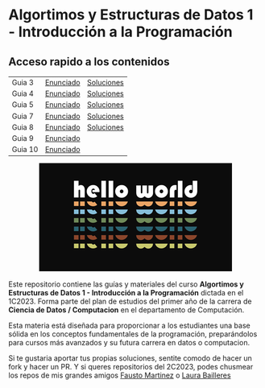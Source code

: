 # Algortimos y Estructuras de Datos 1 - Introducción a la Programación


## Acceso rapido a los contenidos

|        |           |            |
|--------|-----------|------------|
| Guia 3 | [Enunciado](guias/enunciados/Guía%203%20-%20Introducción%20a%20Haskell.pdf)| [Soluciones](guias\soluciones\guia_3.hs) | 
| Guia 4 | [Enunciado](guias/enunciados/Guía%204%20-%20Recursión%20sobre%20enteros.pdf) | [Soluciones](guias\soluciones\guia_4.hs) |
| Guia 5 | [Enunciado](guias/enunciados/Guía%205%20-%20Recursión%20sobre%20listas.pdf) | [Soluciones](guias\soluciones\guia_5.hs) |
| Guia 7 | [Enunciado](guias/enunciados/Guía%207%20-%20Intro%20a%20Python.pdf) | [Soluciones](guias\soluciones\guia_7.py) | 
| Guia 8 | [Enunciado](guias/enunciados/Guia%208%20-%20Funciones%20sobre%20listas.pdf) | [Soluciones](guias\soluciones\guia_8.py) |
| Guia 9 |[Enunciado](guias/enunciados/Guia%209%20-%20Testing%20de%20caja%20blanca.pdf)|            |
| Guia 10 | [Enunciado](guias/enunciados/Guia%2010%20-%20Archivos,%20Pilas,%20Colas%20y%20Diccionarios.pdf)          |            |

<p align="center">
  <img src="./assets/helloworld_383x215.png" alt="Example Image">
</p>

Este repositorio contiene las guías y materiales del curso **Algortimos y Estructuras de Datos 1 - Introducción a la Programación** dictada en el 1C2023. Forma parte del plan de estudios del primer año de la carrera de **Ciencia de Datos / Computacion** en el departamento de Computación. 

Esta materia está diseñada para proporcionar a los estudiantes una base sólida en los conceptos fundamentales de la programación, preparándolos para cursos más avanzados y su futura carrera en datos o computacion.

Si te gustaria aportar tus propias soluciones, sentite comodo de hacer un fork y hacer un PR. Y si queres repositorios del 2C2023, podes chusmear los repos de mis grandes amigos [Fausto Martinez](https://gitlab.com/faustomartinez/uba-algoritmos-y-estructuras-de-datos-i) o  [Laura Bailleres](https://github.com/laurabailleres/introprogramacion)

